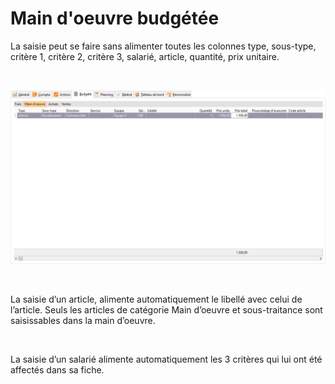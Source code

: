 # Main d'oeuvre budgétée

La saisie peut se faire sans alimenter toutes les colonnes type, sous-type, 
 critère 1, critère 2, critère 3, salarié, article, quantité, prix unitaire.


 


![](MO.png)


 


La saisie d’un article, alimente automatiquement le libellé avec celui 
 de l’article. Seuls les articles de catégorie Main d’oeuvre et sous-traitance 
 sont saisissables dans la main d’oeuvre.


 


La saisie d’un salarié alimente automatiquement les 3 critères qui lui 
 ont été affectés dans sa fiche.


